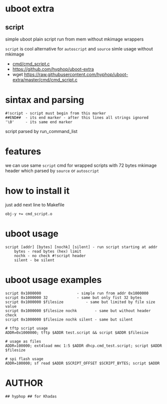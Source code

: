 # uboot extra

## script

simple uboot plain script run from mem without mkimage wrappers

`script` is cool alternative for `autoscript` and `source`
simle usage without mkimage

+ [cmd/cmd_script.c](cmd/cmd_script.c)
+ https://github.com/hyphop/uboot-extra
+ wget https://raw.githubusercontent.com/hyphop/uboot-extra/master/cmd/cmd_script.c

# sintax and parsing

```
#!script - script must begin from this marker
##END##  - its end marker - after this lines all strings ignored
'\0'     - its same end marker
```

script parsed by run_command_list

# features

we can use same `script` cmd for wrapped scripts with 72 bytes mkimage header
which parsed by `source` or `autoscript`

# how to install it 

just add next line to Makefile

    obj-y += cmd_script.o

# uboot usage

    script [addr] [bytes] [nochk] [silent] - run script starting at addr
	    bytes - read bytes (hex) limit
	    nochk - no check #!script header
	    silent - be silent

# uboot usage  examples

    script 0x1000000				- simple run from addr 0x1000000
    script 0x1000000 32 			- same but only fist 32 bytes
    script 0x1000000 $filesize 			- same but limited by file size value 
    script 0x1000000 $filesize nochk 		- same but without header check
    script 0x1000000 $filesize nochk silent	- same but silent

    # tftp script usage
    ADDR=0x1000000; tftp $ADDR test.script && script $ADDR $filesize 

    # usage as files
    ADDR=100000; ext4load mmc 1:5 $ADDR dhcp.cmd_test.script; script $ADDR $filesize

    # spi flash usage
    ADDR=100000; sf read $ADDR $SCRIPT_OFFSET $SCRIPT_BYTES; script $ADDR

# AUTHOR

	## hyphop ## for Khadas



